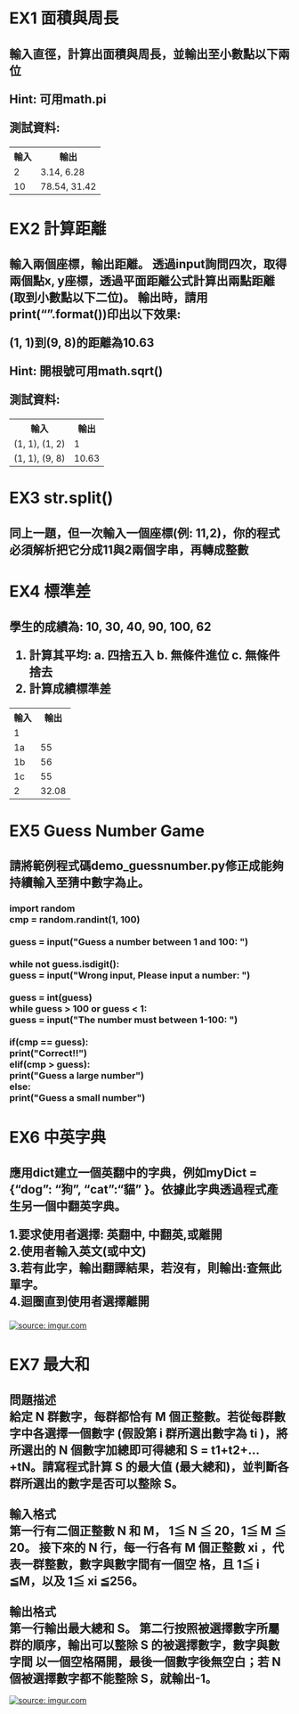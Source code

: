 <h1>EX1  面積與周長</h1>
<h2>輸入直徑，計算出面積與周長，並輸出至小數點以下兩位

Hint: 
可用math.pi

測試資料:
</h2>
<table>
<th>輸入</th><th>輸出</th>
<tr>
  <td>2</td><td>3.14, 6.28</td>
</tr>
<tr>
  <td>10</td><td>78.54, 31.42</td>
</table>

<h1>EX2  計算距離</h1>
<h2>輸入兩個座標，輸出距離。
透過input詢問四次，取得兩個點x, y座標，透過平面距離公式計算出兩點距離(取到小數點以下二位)。
輸出時，請用print(“”.format())印出以下效果:

(1, 1)到(9, 8)的距離為10.63

Hint: 開根號可用math.sqrt()

測試資料:
</h2>
<table>
<th>輸入</th><th>輸出</th>
<tr>
  <td>(1, 1), (1, 2)</td><td>1</td>
</tr>
<tr>
  <td>(1, 1), (9, 8)</td><td>10.63</td>
</table>

<h1>EX3  str.split()</h1>
<h2>同上一題，但一次輸入一個座標(例: 11,2)，你的程式必須解析把它分成11與2兩個字串，再轉成整數
</h2>

<h1>EX4   標準差</h1>
<h2>學生的成績為: 10, 30, 40, 90, 100, 62

1. 計算其平均:
	a. 四捨五入
	b. 無條件進位
	c. 無條件捨去
2. 計算成績標準差
</h2>
<table>
<th>輸入</th><th>輸出</th>
<tr>
  <td>1</td><td></td>
</tr>
<tr>
  <td>1a</td><td>55</td>
</tr>
<tr>
  <td>1b</td><td>56</td>
</tr>
<tr>
  <td>1c</td><td>55</td>
</tr>
<tr>
  <td>2</td><td>32.08</td>
</tr>
</table>

<h1>EX5  Guess Number Game</h1>
<h2>
請將範例程式碼demo_guessnumber.py修正成能夠持續輸入至猜中數字為止。
</h2>
<h3>
import random<br>
cmp = random.randint(1, 100)<br>
<br>
guess = input("Guess a number between 1 and 100: ")<br>
<br>
while not guess.isdigit():<br>
    guess = input("Wrong input, Please input a number: ")<br>
<br>
guess = int(guess)<br>
while guess > 100 or guess < 1:<br>
    guess = input("The number must between 1-100: ")<br>
<br>
if(cmp == guess):<br>
    print("Correct!!")<br>
elif(cmp > guess):<br>
    print("Guess a large number")<br>
else: <br>
    print("Guess a small number")<br>
</h3>

<h1>EX6  中英字典</h1>
<h2>應用dict建立一個英翻中的字典，例如myDict = {“dog”: “狗”, “cat”:“貓” }。依據此字典透過程式產生另一個中翻英字典。

1.要求使用者選擇: 英翻中, 中翻英,或離開<br>
2.使用者輸入英文(或中文)<br>
3.若有此字，輸出翻譯結果，若沒有，則輸出:查無此單字。<br>
4.迴圈直到使用者選擇離開<br>

</h2>
<a href="https://imgur.com/SkiwHVE"><img src="https://i.imgur.com/SkiwHVE.png" title="source: imgur.com" /></a>

<h1>EX7 最大和</h1>
<h2>
<span><strong>問題描述</strong></span><br>
    給定 N 群數字，每群都恰有 M 個正整數。若從每群數字中各選擇一個數字 (假設第 i 群所選出數字為 ti )，將所選出的 N 個數字加總即可得總和 S = t1+t2+…+tN。請寫程式計算 S 的最大值 (最大總和)，並判斷各群所選出的數字是否可以整除 S。<br>
<br>
<span><strong>輸入格式</strong></span><br>
    第一行有二個正整數 N 和 M， 1≦ N ≦ 20，1≦ M ≦ 20。 接下來的 N 行，每一行各有 M 個正整數 xi ，代表一群整數，數字與數字間有一個空 格，且 1≦ i ≦M，以及 1≦ xi ≦256。<br>
<br>
<span><strong>輸出格式</strong></span><br>
    第一行輸出最大總和 S。 第二行按照被選擇數字所屬群的順序，輸出可以整除 S 的被選擇數字，數字與數字間 以一個空格隔開，最後一個數字後無空白；若 N 個被選擇數字都不能整除 S，就輸出-1。<br>
</strong>
</h2>
<a href="https://imgur.com/m5MNZgV"><img src="https://i.imgur.com/m5MNZgV.png" title="source: imgur.com" /></a>
